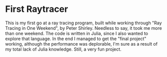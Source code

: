 # First Raytracer

This is my first go at a ray tracing program, built while working through "Ray Tracing in One Weekend", by Peter Shirley.   Needless to say, it took me more than one weekend.  The code is written in Julia, since I also wanted to explore that language.  In the end I managed to get the "final project" working, although the performance was deplorable, I'm sure as a result of my total lack of Julia knowledge.   Still, a very fun project.
